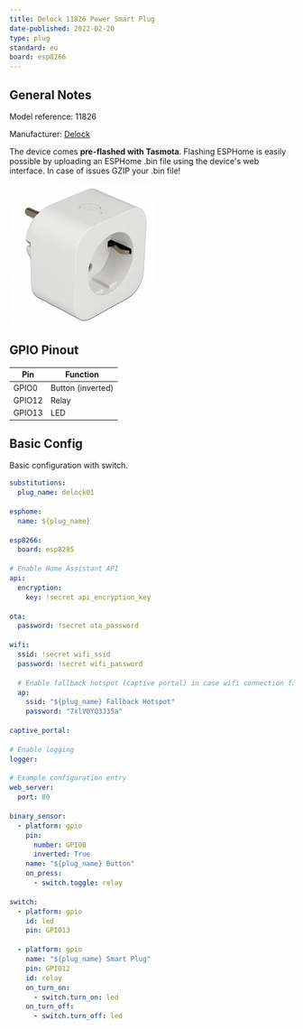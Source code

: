 ```yaml
---
title: Delock 11826 Power Smart Plug
date-published: 2022-02-20
type: plug
standard: eu
board: esp8266
---
```


## General Notes

Model reference: 11826

Manufacturer: [Delock](https://www.delock.de/produkte/G_11826/merkmale.html)

The device comes **pre-flashed with Tasmota**.
Flashing ESPHome is easily possible by uploading an ESPHome .bin file using the device's web interface. In case of issues GZIP your .bin file!

![Product](./Delock-11826-Power-Smart-Plug.jpg "Product Image")

## GPIO Pinout

| Pin    | Function          |
| ------ | ----------------- |
| GPIO0  | Button (inverted) |
| GPIO12 | Relay             |
| GPIO13 | LED               |

## Basic Config

Basic configuration with switch.

```yaml
substitutions:
  plug_name: delock01

esphome:
  name: ${plug_name}

esp8266:
  board: esp8285

# Enable Home Assistant API
api:
  encryption:
    key: !secret api_encryption_key

ota:
  password: !secret ota_password

wifi:
  ssid: !secret wifi_ssid
  password: !secret wifi_password

  # Enable fallback hotspot (captive portal) in case wifi connection fails
  ap:
    ssid: "${plug_name} Fallback Hotspot"
    password: "7xlV0YQ3J35a"

captive_portal:

# Enable logging
logger:

# Example configuration entry
web_server:
  port: 80

binary_sensor:
  - platform: gpio
    pin:
      number: GPIO0
      inverted: True
    name: "${plug_name} Button"
    on_press:
      - switch.toggle: relay

switch:
  - platform: gpio
    id: led
    pin: GPIO13

  - platform: gpio
    name: "${plug_name} Smart Plug"
    pin: GPIO12
    id: relay
    on_turn_on:
      - switch.turn_on: led
    on_turn_off:
      - switch.turn_off: led
```
